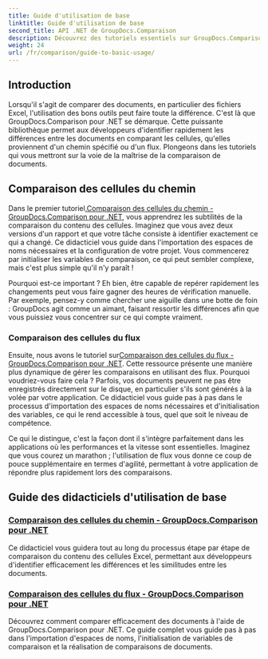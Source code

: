 ```yaml
---
title: Guide d'utilisation de base
linktitle: Guide d'utilisation de base
second_title: API .NET de GroupDocs.Comparaison
description: Découvrez des tutoriels essentiels sur GroupDocs.Comparison pour .NET pour une comparaison efficace des documents et des informations sur le développement. Apprenez à comparer facilement les cellules Excel.
weight: 24
url: /fr/comparison/guide-to-basic-usage/
---
```

## Introduction

Lorsqu'il s'agit de comparer des documents, en particulier des fichiers Excel, l'utilisation des bons outils peut faire toute la différence. C'est là que GroupDocs.Comparison pour .NET se démarque. Cette puissante bibliothèque permet aux développeurs d'identifier rapidement les différences entre les documents en comparant les cellules, qu'elles proviennent d'un chemin spécifié ou d'un flux. Plongeons dans les tutoriels qui vous mettront sur la voie de la maîtrise de la comparaison de documents.

## Comparaison des cellules du chemin

 Dans le premier tutoriel,[Comparaison des cellules du chemin - GroupDocs.Comparison pour .NET](./comparing-cells-from-path/), vous apprendrez les subtilités de la comparaison du contenu des cellules. Imaginez que vous avez deux versions d'un rapport et que votre tâche consiste à identifier exactement ce qui a changé. Ce didacticiel vous guide dans l'importation des espaces de noms nécessaires et la configuration de votre projet. Vous commencerez par initialiser les variables de comparaison, ce qui peut sembler complexe, mais c'est plus simple qu'il n'y paraît !

Pourquoi est-ce important ? Eh bien, être capable de repérer rapidement les changements peut vous faire gagner des heures de vérification manuelle. Par exemple, pensez-y comme chercher une aiguille dans une botte de foin : GroupDocs agit comme un aimant, faisant ressortir les différences afin que vous puissiez vous concentrer sur ce qui compte vraiment.

### Comparaison des cellules du flux

 Ensuite, nous avons le tutoriel sur[Comparaison des cellules du flux - GroupDocs.Comparison pour .NET](./comparing-cells-from-stream/). Cette ressource présente une manière plus dynamique de gérer les comparaisons en utilisant des flux. Pourquoi voudriez-vous faire cela ? Parfois, vos documents peuvent ne pas être enregistrés directement sur le disque, en particulier s'ils sont générés à la volée par votre application. Ce didacticiel vous guide pas à pas dans le processus d'importation des espaces de noms nécessaires et d'initialisation des variables, ce qui le rend accessible à tous, quel que soit le niveau de compétence.

Ce qui le distingue, c'est la façon dont il s'intègre parfaitement dans les applications où les performances et la vitesse sont essentielles. Imaginez que vous courez un marathon ; l'utilisation de flux vous donne ce coup de pouce supplémentaire en termes d'agilité, permettant à votre application de répondre plus rapidement lors des comparaisons.

## Guide des didacticiels d'utilisation de base
### [Comparaison des cellules du chemin - GroupDocs.Comparison pour .NET](./comparing-cells-from-path/)
Ce didacticiel vous guidera tout au long du processus étape par étape de comparaison du contenu des cellules Excel, permettant aux développeurs d'identifier efficacement les différences et les similitudes entre les documents.
### [Comparaison des cellules du flux - GroupDocs.Comparison pour .NET](./comparing-cells-from-stream/)
Découvrez comment comparer efficacement des documents à l'aide de GroupDocs.Comparison pour .NET. Ce guide complet vous guide pas à pas dans l'importation d'espaces de noms, l'initialisation de variables de comparaison et la réalisation de comparaisons de documents.